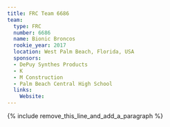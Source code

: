 ```yaml
---
title: FRC Team 6686
team:
  type: FRC
  number: 6686
  name: Bionic Broncos
  rookie_year: 2017
  location: West Palm Beach, Florida, USA
  sponsors:
  - DePuy Synthes Products
  - K
  - M Construction
  - Palm Beach Central High School
  links:
    Website:
---
```


{% include remove_this_line_and_add_a_paragraph %}